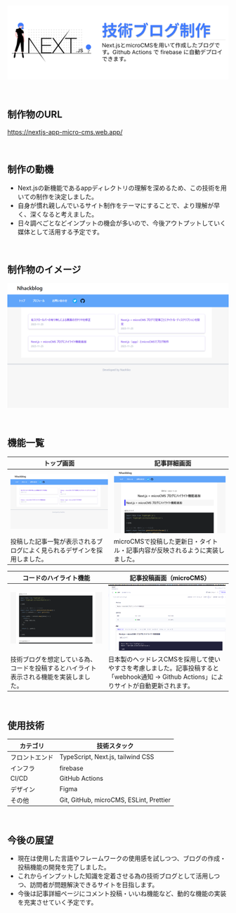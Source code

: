 ![ヘッダー画像](/docs/images/header.png)

<br>

## 制作物のURL

https://nextjs-app-micro-cms.web.app/

<br>

## 制作の動機

- Next.jsの新機能であるappディレクトリの理解を深めるため、この技術を用いての制作を決定しました。
- 自身が慣れ親しんでいるサイト制作をテーマにすることで、より理解が早く、深くなると考えました。
- 日々調べごとなどインプットの機会が多いので、今後アウトプットしていく媒体として活用する予定です。

<br>

## 制作物のイメージ
![制作物のイメージ](/docs/images/app_view.gif)

<br>

## 機能一覧
| トップ画面 |　記事詳細画面 |
| ---- | ---- |
| ![トップ画面](/docs/images/design_top.png) | ![記事詳細画面](/docs/images/design_detail.png) |
| 投稿した記事一覧が表示されるブログによく見られるデザインを採用しました。 | microCMSで投稿した更新日・タイトル・記事内容が反映されるように実装しました。 |

| コードのハイライト機能 |　記事投稿画面（microCMS） |
| ---- | ---- |
| ![コードのハイライト機能](/docs/images/design_highlight.png) | ![　記事投稿画面（microCMS）](/docs/images/design_posts.png) |
| 技術ブログを想定している為、コードを投稿するとハイライト表示される機能を実装しました。 | 日本製のヘッドレスCMSを採用して使いやすさを考慮しました。記事投稿すると「webhook通知 → Github Actions」によりサイトが自動更新されます。 |

<br>

## 使用技術

| カテゴリ          | 技術スタック                                     |
| ----------------- | --------------------------------------------------   |
| フロントエンド          | TypeScript, Next.js, tailwind CSS                       |
| インフラ    | firebase                          |
| CI/CD             | GitHub Actions                                       |
| デザイン            | Figma                                         |
| その他              | Git, GitHub, microCMS, ESLint, Prettier |

<br>

<!-- ## システム構成図

![システム構成図](/docs/images/system_architecture.png)

<br> -->

<!-- ## ER図

![ER図](/docs/images/entity-relationship-diagram.png)

<br> -->

## 今後の展望

- 現在は使用した言語やフレームワークの使用感を試しつつ、ブログの作成・投稿機能の開発を完了しました。
- これからインプットした知識を定着させる為の技術ブログとして活用しつつ、訪問者が問題解決できるサイトを目指します。
- 今後は記事詳細ページにコメント投稿・いいね機能など、動的な機能の実装を充実させていく予定です。
